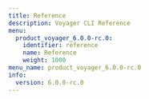 ```yaml
---
title: Reference
description: Voyager CLI Reference
menu:
  product_voyager_6.0.0-rc.0:
    identifier: reference
    name: Reference
    weight: 1000
menu_name: product_voyager_6.0.0-rc.0
info:
  version: 6.0.0-rc.0
---
```


